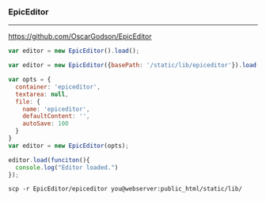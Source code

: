 ### EpicEditor
---
https://github.com/OscarGodson/EpicEditor

```js
var editor = new EpicEditor().load();

var editor = new EpicEditor({basePath: '/static/lib/epiceditor'}).load();

var opts = {
  container: 'epiceditor',
  textarea: null,
  file: {
    name: 'epiceditor',
    defaultContent: '',
    autoSave: 100
  }
}
var editor = new EpicEditor(opts);

editor.load(funciton(){
  console.log("Editor loaded.")
});
```

```
scp -r EpicEditor/epiceditor you@webserver:public_html/static/lib/
```

```
```


